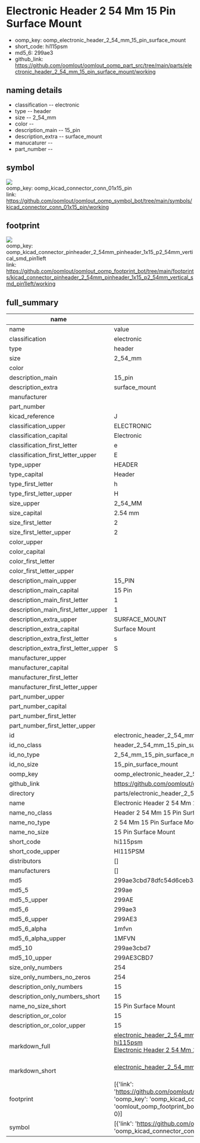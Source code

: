 # Electronic Header 2 54 Mm 15 Pin Surface Mount

  
* oomp_key: oomp_electronic_header_2_54_mm_15_pin_surface_mount 
* short_code: hi115psm
* md5_6: 299ae3  
* github_link: https://github.com/oomlout/oomlout_oomp_part_src/tree/main/parts/electronic_header_2_54_mm_15_pin_surface_mount/working  
## naming details
* classification -- electronic
* type -- header
* size -- 2_54_mm
* color -- 
* description_main -- 15_pin
* description_extra -- surface_mount
* manucaturer -- 
* part_number -- 



## symbol

![](symbol/{index}/working/working_600.png)  
oomp_key: oomp_kicad_connector_conn_01x15_pin  
link: https://github.com/oomlout/oomlout_oomp_symbol_bot/tree/main/symbols/kicad_connector_conn_01x15_pin/working  

## footprint

![](footprint/{index}/working/working_600.png)  
oomp_key: oomp_kicad_connector_pinheader_2_54mm_pinheader_1x15_p2_54mm_vertical_smd_pin1left  
link: https://github.com/oomlout/oomlout_oomp_footprint_bot/tree/main/footprints/kicad_connector_pinheader_2_54mm_pinheader_1x15_p2_54mm_vertical_smd_pin1left/working  

## full_summary
| name | value | 
| --- | --- | 
| name | value | 
| classification | electronic | 
| type | header | 
| size | 2_54_mm | 
| color |  | 
| description_main | 15_pin | 
| description_extra | surface_mount | 
| manufacturer |  | 
| part_number |  | 
| kicad_reference | J | 
| classification_upper | ELECTRONIC | 
| classification_capital | Electronic | 
| classification_first_letter | e | 
| classification_first_letter_upper | E | 
| type_upper | HEADER | 
| type_capital | Header | 
| type_first_letter | h | 
| type_first_letter_upper | H | 
| size_upper | 2_54_MM | 
| size_capital | 2.54 mm | 
| size_first_letter | 2 | 
| size_first_letter_upper | 2 | 
| color_upper |  | 
| color_capital |  | 
| color_first_letter |  | 
| color_first_letter_upper |  | 
| description_main_upper | 15_PIN | 
| description_main_capital | 15 Pin | 
| description_main_first_letter | 1 | 
| description_main_first_letter_upper | 1 | 
| description_extra_upper | SURFACE_MOUNT | 
| description_extra_capital | Surface Mount | 
| description_extra_first_letter | s | 
| description_extra_first_letter_upper | S | 
| manufacturer_upper |  | 
| manufacturer_capital |  | 
| manufacturer_first_letter |  | 
| manufacturer_first_letter_upper |  | 
| part_number_upper |  | 
| part_number_capital |  | 
| part_number_first_letter |  | 
| part_number_first_letter_upper |  | 
| id | electronic_header_2_54_mm_15_pin_surface_mount | 
| id_no_class | header_2_54_mm_15_pin_surface_mount | 
| id_no_type | 2_54_mm_15_pin_surface_mount | 
| id_no_size | 15_pin_surface_mount | 
| oomp_key | oomp_electronic_header_2_54_mm_15_pin_surface_mount | 
| github_link | https://github.com/oomlout/oomlout_oomp_part_src/tree/main/parts/electronic_header_2_54_mm_15_pin_surface_mount/working | 
| directory | parts/electronic_header_2_54_mm_15_pin_surface_mount | 
| name | Electronic Header 2 54 Mm 15 Pin Surface Mount | 
| name_no_class | Header 2 54 Mm 15 Pin Surface Mount | 
| name_no_type | 2 54 Mm 15 Pin Surface Mount | 
| name_no_size | 15 Pin Surface Mount | 
| short_code | hi115psm | 
| short_code_upper | HI115PSM | 
| distributors | [] | 
| manufacturers | [] | 
| md5 | 299ae3cbd78dfc54d6ceb3a6b03aa23f | 
| md5_5 | 299ae | 
| md5_5_upper | 299AE | 
| md5_6 | 299ae3 | 
| md5_6_upper | 299AE3 | 
| md5_6_alpha | 1mfvn | 
| md5_6_alpha_upper | 1MFVN | 
| md5_10 | 299ae3cbd7 | 
| md5_10_upper | 299AE3CBD7 | 
| size_only_numbers | 254 | 
| size_only_numbers_no_zeros | 254 | 
| description_only_numbers | 15 | 
| description_only_numbers_short | 15 | 
| name_no_size_short | 15 Pin Surface Mount | 
| description_or_color | 15 | 
| description_or_color_upper | 15 | 
| markdown_full | [electronic_header_2_54_mm_15_pin_surface_mount](https://github.com/oomlout/oomlout_oomp_part_src/tree/main/parts/electronic_header_2_54_mm_15_pin_surface_mount/working)<br>[hi115psm](https://github.com/oomlout/oomlout_oomp_part_src/tree/main/parts/electronic_header_2_54_mm_15_pin_surface_mount/working)<br>[Electronic Header 2 54 Mm 15 Pin Surface Mount](https://github.com/oomlout/oomlout_oomp_part_src/tree/main/parts/electronic_header_2_54_mm_15_pin_surface_mount/working)<br><br> | 
| markdown_short | [electronic_header_2_54_mm_15_pin_surface_mount](https://github.com/oomlout/oomlout_oomp_part_src/tree/main/parts/electronic_header_2_54_mm_15_pin_surface_mount/working)<br><br> | 
| footprint | [{'link': 'https://github.com/oomlout/oomlout_oomp_footprint_bot/tree/main/foootprntss/kicad_connector_pinheader_2_54mm_pinheader_1x15_p2_54mm_vertical_smd_pin1left', 'oomp_key': 'oomp_kicad_connector_pinheader_2_54mm_pinheader_1x15_p2_54mm_vertical_smd_pin1left', 'directory': 'oomlout_oomp_footprint_bot/footprints/kicad_connector_pinheader_2_54mm_pinheader_1x15_p2_54mm_vertical_smd_pin1left//working/working.kicad_mod', 'index': 0}] | 
| symbol | [{'link': 'https://github.com/oomlout/oomlout_oomp_symbol_bot/tree/main/symbols/kicad_connector_conn_01x15_pin', 'oomp_key': 'oomp_kicad_connector_conn_01x15_pin', 'directory': 'oomlout_oomp_symbol_bot/symbols/kicad_connector_conn_01x15_pin//working/working.kicad_sym', 'index': 0}] | 
